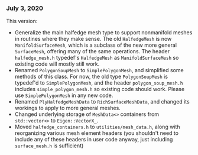 


### July 3, 2020

This version:

- Generalize the main halfedge mesh type to support nonmanifold meshes in routines where they make sense. The old `HalfedgeMesh` is now `ManifoldSurfaceMesh`, which is a subclass of the new more general `SurfaceMesh`, offering many of the same operations. The header `halfedge_mesh.h` typedef's `HalfedgeMesh` as `ManifoldSurfaceMesh` so existing code will mostly still work.
- Renamed `PolygonSoupMesh` to `SimplePolygonMesh`, and simplified some methods of this class. For now, the old type `PolygonSoupMesh` is typedef'd to `SimplePolygonMesh`, and the header `polygon_soup_mesh.h` includes `simple_polygon_mesh.h` so existing code should work. Please use `SimplePolygonMesh` in any new code.
- Renamed `PlyHalfedgeMeshData` to `RichSurfaceMeshData`, and changed its workings to apply to more general meshes.
- Changed underlying storage of `MeshData<>` containers from `std::vector<>` to `Eigen::VectorX_`.
- Moved `halfedge_containers.h` to `utilities/mesh_data.h`, along with reorganizing various mesh element headers (you shouldn't need to include any of these headers in user code anyway, just including `surface_mesh.h` is sufficient)
